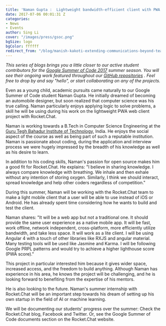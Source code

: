 ```yaml
---
title: 'Naman Gupta :  Lightweight bandwidth-efficient client with PWA'
date: 2017-07-06 00:01:31 Z
categories:
- News
- Events
author: Sing Li
cover: "/images/press/gsoc.png"
bgSize: logo
bgColor: ffffff
redirect_from: "/blog/manish-kakoti-extending-communications-beyond-teams-with-rocketchat-federation"
---
```


_This series of blogs brings you a little closer to our active student contributors for the [Google Summer of Code 2017](https://rocket.chat/docs/contributing/google-summer-of-code) summer season. You will see their ongoing work featured throughout our [GitHub repositories](https://github.com/RocketChat) . Feel free to drop by and say "hello", or start collaborating on any of the projects._

Even as a young child, academic pursuits came naturally to our Google Summer of Code student Naman Gupta. He initially dreamed of becoming an automobile designer, but soon realized that computer science was his true calling. Naman particularly enjoys applying logic to solve problems, a skill he will be using during his work on the lightweight PWA web client project with Rocket.Chat.

Naman is working towards a B.Tech in Computer Science Engineering at the [Guru Tegh Bahadur Institute of Technology](http://www.gtbit.org/), India. He enjoys the social aspect of the course as well as being part of such a reputable institution. Naman is passionate about coding, during the application and interview process we were hugely impressed by the breadth of his knowledge as well as his desire to learn.

In addition to his coding skills, Naman's passion for open source makes him a good fit for Rocket.Chat. He explains: "I believe in sharing knowledge. I always compare knowledge with breathing. We inhale and then exhale without any intention of storing oxygen. Similarly, I think we should interact, spread knowledge and help other coders regardless of competition."

During this summer, Naman will be working with the Rocket.Chat team to make a light mobile client that a user will be able to use instead of iOS or Android. He has already spent time considering how he wants to build and test the client.

Naman shares: "It will be a web app but not a traditional one. It should provide the same user experience as a native mobile app. It will be fast, work offline, network independent, cross-platform, more efficiently utilize bandwidth, and take less space. It will work as a lite client. I will be using Angular 4 with a touch of other libraries like RXJS and angular material. Many testing tools will be used like Jasmine and Karma. I will be following Google PRPL patterns and would try to achieve a higher lighthouse score (PWA score)."

This project in particular interested him because it gives wider space, increased access, and the freedom to build anything. Although Naman has experience in his area, he knows the project will be challenging, and he is looking forward to benefiting from the expertise of his mentors.

He is also looking to the future. Naman's summer internship with Rocket.Chat will be an important step towards his dream of setting up his own startup in the field of AI or machine learning.

We will be documenting our students' progress over the summer: Check the Rocket.Chat blog, Facebook and Twitter. Or, see the Google Summer of Code documents section on the Rocket.Chat website.
